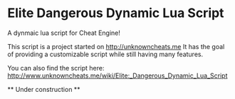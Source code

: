 # Elite Dangerous Dynamic Lua Script
A dynmaic lua script for Cheat Engine!

This script is a project started on http://unknowncheats.me
It has the goal of providing a customizable script while still having many features.

You can also find the script here: 
http://www.unknowncheats.me/wiki/Elite:_Dangerous_Dynamic_Lua_Script

** Under construction **
